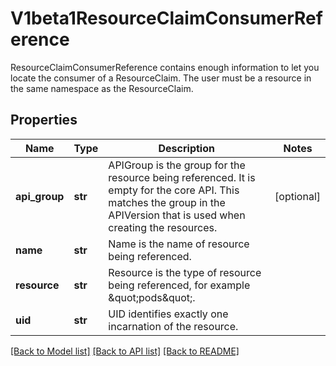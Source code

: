 # V1beta1ResourceClaimConsumerReference

ResourceClaimConsumerReference contains enough information to let you locate the consumer of a ResourceClaim. The user must be a resource in the same namespace as the ResourceClaim.

## Properties
Name | Type | Description | Notes
------------ | ------------- | ------------- | -------------
**api_group** | **str** | APIGroup is the group for the resource being referenced. It is empty for the core API. This matches the group in the APIVersion that is used when creating the resources. | [optional] 
**name** | **str** | Name is the name of resource being referenced. | 
**resource** | **str** | Resource is the type of resource being referenced, for example \&quot;pods\&quot;. | 
**uid** | **str** | UID identifies exactly one incarnation of the resource. | 

[[Back to Model list]](../README.md#documentation-for-models) [[Back to API list]](../README.md#documentation-for-api-endpoints) [[Back to README]](../README.md)


